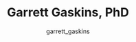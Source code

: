 ---
# this is autogenerated: do not edit
title: Garrett Gaskins, PhD
author: garrett_gaskins
layout: author-bio
jobtitle: AI Scientist
bio: Genentech
type: alumn
excerpt: "Grad Student; Genentech Fellow; Hillblom Fellow (2014-2021). High-content screening across varied cells, conditions, and chemical libraries has emerged as a key"
header:
  teaser: /assets/images/people/bio-gaskins.jpg
papers: 
    - title: Predicted Biological Activity of Purchasable Chemical Space
      excerpt: Irwin JJ, <u>Gaskins G</u>, Sterling T, Mysinger MM, Keiser MJ. __J Chem Inf Model__. 2018 Jan 22.
      link: "https://doi.org/10.1021/acs.jcim.7b00316"

    - title: Evolutionarily Conserved Roles for Blood-Brain Barrier Xenobiotic Transporters in Endogenous Steroid Partitioning and Behavior
      excerpt: Hindle SJ, Munji RN, Dolghih E, <u>Gaskins G</u>, Orng S, Ishimoto H, Soung A, DeSalvo M, Kitamoto T, Keiser MJ, Jacobson MP, Daneman R, Bainton RJ. __Cell Rep__. 2017 Oct 31.
      link: "https://doi.org/10.1016/j.celrep.2017.10.026"

---